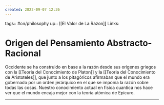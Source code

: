 ```yaml
---
created: 2022-09-07 12:36
---
```

tags:: #on/philosophy 
up:: [[El Valor de La Razon]]
Links: 
# Origen del Pensamiento Abstracto-Racional
Occidente se ha construido en base a la razón desde sus origenes griegos con la [[Teoria del Conocimiento de Platon]] y la [[Teoria del Conocimiento de Aristoteles]], que junto a los pitagóricos afirmaban que el mundo era gobernado por un orden jerárquico en el que se imponía la razón sobre todas las cosas. Nuestro conocimiento actual en fisica cuantica nos hace ver que el mundo encaja mejor con la teoria atómica de Epicuro.
___
